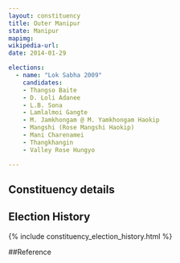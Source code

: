 ```yaml
---
layout: constituency
title: Outer Manipur
state: Manipur
mapimg: 
wikipedia-url: 
date: 2014-01-29

elections: 
  - name: "Lok Sabha 2009"
    candidates: 
    - Thangso Baite 
    - D. Loli Adanee 
    - L.B. Sona 
    - Lamlalmoi Gangte 
    - M. Jamkhongam @ M. Yamkhongam Haokip 
    - Mangshi (Rose Mangshi Haokip) 
    - Mani Charenamei 
    - Thangkhangin 
    - Valley Rose Hungyo 

---
```

## Constituency details


## Election History
{% include constituency_election_history.html %}

##Reference
